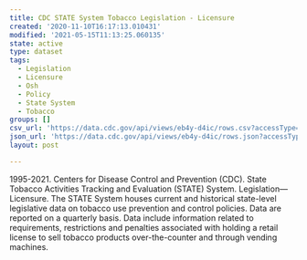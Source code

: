 ```yaml
---
title: CDC STATE System Tobacco Legislation - Licensure
created: '2020-11-10T16:17:13.010431'
modified: '2021-05-15T11:13:25.060135'
state: active
type: dataset
tags:
  - Legislation
  - Licensure
  - Osh
  - Policy
  - State System
  - Tobacco
groups: []
csv_url: 'https://data.cdc.gov/api/views/eb4y-d4ic/rows.csv?accessType=DOWNLOAD'
json_url: 'https://data.cdc.gov/api/views/eb4y-d4ic/rows.json?accessType=DOWNLOAD'
layout: post

---
```

1995-2021. Centers for Disease Control and Prevention (CDC). State Tobacco Activities Tracking and Evaluation (STATE) System. Legislation—Licensure. The STATE System houses current and historical state-level legislative data on tobacco use prevention and control policies.  Data are reported on a quarterly basis. Data include information related to requirements, restrictions and penalties associated with holding a retail license to sell tobacco products over-the-counter and through vending machines.
